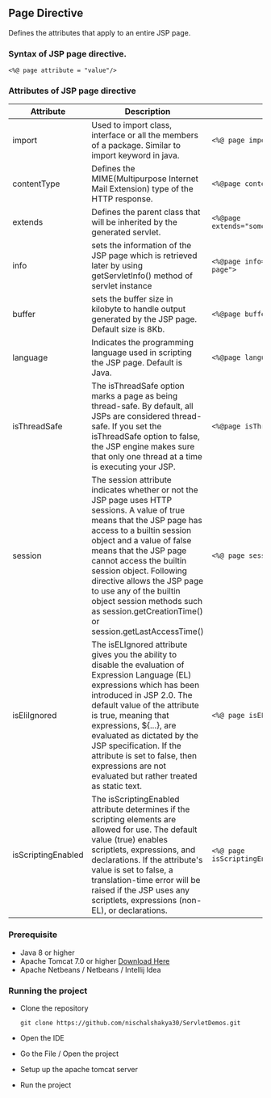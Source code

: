 ## Page Directive  
Defines the attributes that apply to an entire JSP page.

### Syntax of JSP page directive.
``<%@ page attribute = "value"/>``

### Attributes of JSP page directive
| Attribute | Description | Example |
| -------------- | ----------- | ------- |
| import | Used to import class, interface or all the members of a package. Similar to import keyword in java. | ``<%@ page import="java.util.Date">`` |
| contentType | Defines the MIME(Multipurpose Internet Mail Extension) type of the HTTP response. | ``<%@page contentType="text/html"%>`` |
| extends | Defines the parent class that will be inherited by the generated servlet. | ``<%@page extends="somePackage.SomeClass"%>`` |
| info | sets the information of the JSP page which is retrieved later by using getServletInfo() method of servlet instance | ``<%@page info="exception handling page">`` |
| buffer | sets the buffer size in kilobyte to handle output generated by the JSP page. Default size is 8Kb. | ``<%@page buffer=16Kb%>`` |
| language | Indicates the programming language used in scripting the JSP page. Default is Java.| ``<%@page language="java">`` |
| isThreadSafe | The isThreadSafe option marks a page as being thread-safe. By default, all JSPs are considered thread-safe. If you set the isThreadSafe option to false, the JSP engine makes sure that only one thread at a time is executing your JSP. | ``<%@page isThreadSafe="false"%>``|  
| session |   The session attribute indicates whether or not the JSP page uses HTTP sessions. A value of true means that the JSP page has access to a builtin session object and a value of false means that the JSP page cannot access the builtin session object. Following directive allows the JSP page to use any of the builtin object session methods such as session.getCreationTime() or session.getLastAccessTime() | ``<%@ page session="true" %>``| 
| isEliIgnored | The isELIgnored attribute gives you the ability to disable the evaluation of Expression Language (EL) expressions which has been introduced in JSP 2.0. The default value of the attribute is true, meaning that expressions, ${...}, are evaluated as dictated by the JSP specification. If the attribute is set to false, then expressions are not evaluated but rather treated as static text. | ``<%@ page isELIgnored="false" %>`` | 
| isScriptingEnabled | The isScriptingEnabled attribute determines if the scripting elements are allowed for use. The default value (true) enables scriptlets, expressions, and declarations. If the attribute's value is set to false, a translation-time error will be raised if the JSP uses any scriptlets, expressions (non-EL), or declarations. | ``<%@ page isScriptingEnabled="false" %>``| 


### Prerequisite
* Java 8 or higher 
* Apache Tomcat 7.0 or higher [Download Here](https://tomcat.apache.org/download-70.cgi)
* Apache Netbeans / Netbeans / Intellij Idea   


### Running the project 
* Clone the repository 
   
   ``git clone https://github.com/nischalshakya30/ServletDemos.git``

* Open the IDE

* Go the File / Open the project 

* Setup up the apache tomcat server 
  
* Run the project 



